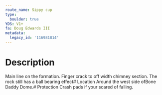```yaml
---
route_name: Sippy cup
type:
  boulder: true
YDS: V1+
fa: Doug Edwards III
metadata:
  legacy_id: '116981814'
---
```

# Description
Main line on the formation. Finger crack to off width chimney section. The rock still has a ball bearing effect# Location
Around the west side ofBone Daddy Dome.# Protection
Crash pads if your scared of falling.